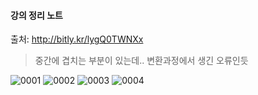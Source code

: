 #### 강의 정리 노트
출처: http://bitly.kr/lygQ0TWNXx
> 중간에 겹치는 부분이 있는데.. 변환과정에서 생긴 오류인듯 


![0001](https://user-images.githubusercontent.com/49096513/85914689-60a2ed80-b87b-11ea-93a3-bae8dd3c1b4a.jpg)
![0002](https://user-images.githubusercontent.com/49096513/85914691-6ac4ec00-b87b-11ea-9ef9-b1920a4ea837.jpg)
![0003](https://user-images.githubusercontent.com/49096513/85914697-6e587300-b87b-11ea-9700-ca205c1596bf.jpg)
![0004](https://user-images.githubusercontent.com/49096513/85914698-6ef10980-b87b-11ea-87c9-43475f51734c.jpg)

